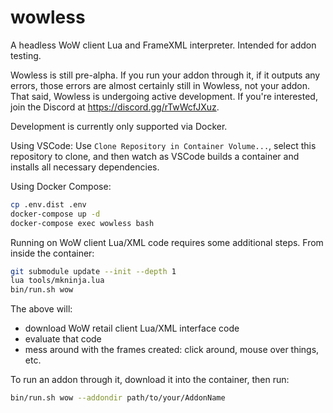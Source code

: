 # wowless

A headless WoW client Lua and FrameXML interpreter. Intended for addon testing.

Wowless is still pre-alpha. If you run your addon through it, if it outputs any
errors, those errors are almost certainly still in Wowless, not your addon. That
said, Wowless is undergoing active development. If you're interested, join the
Discord at <https://discord.gg/rTwWcfJXuz>.

Development is currently only supported via Docker.

Using VSCode:
Use `Clone Repository in Container Volume...`, select this repository to clone,
and then watch as VSCode builds a container and installs all necessary dependencies.

Using Docker Compose:

```sh
cp .env.dist .env
docker-compose up -d
docker-compose exec wowless bash
```

Running on WoW client Lua/XML code requires some additional steps.
From inside the container:

```sh
git submodule update --init --depth 1
lua tools/mkninja.lua
bin/run.sh wow
```

The above will:

* download WoW retail client Lua/XML interface code
* evaluate that code
* mess around with the frames created: click around, mouse over things, etc.

To run an addon through it, download it into the container, then run:

```sh
bin/run.sh wow --addondir path/to/your/AddonName
```
